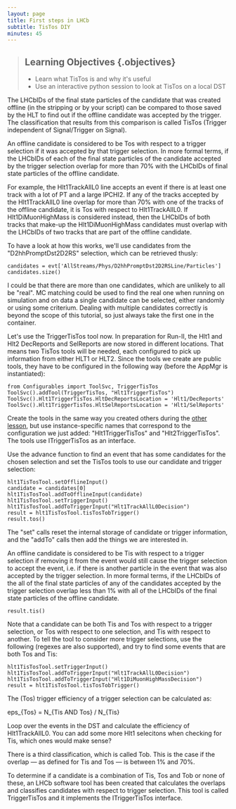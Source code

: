 ```yaml
---
layout: page
title: First steps in LHCb
subtitle: TisTos DIY
minutes: 45
---
```


> ## Learning Objectives {.objectives}
>
> * Learn what TisTos is and why it's useful
> * Use an interactive python session to look at TisTos on a local DST

The LHCbIDs of the final state particles of the candidate that was created
offline (in the stripping or by your script) can be compared to those saved by
the HLT to find out if the offline candidate was accepted by the trigger. The
classification that results from this comparison is called TisTos (Trigger
independent of Signal/Trigger on Signal).

An offline candidate is considered to be Tos with respect to a trigger selection
if it was accepted by that trigger selection. In more formal terms, if the
LHCbIDs of each of the final state particles of the candidate accepted by the
trigger selection overlap for more than 70% with the LHCbIDs of final state
particles of the offline candidate.

For example, the Hlt1TrackAllL0 line accepts an event if there is at least one
track with a lot of PT and a large IPCHI2. If any of the tracks accepted by the
Hlt1TrackAllL0 line overlap for more than 70% with one of the tracks of the
offline candidate, it is Tos with respect to Hlt1TrackAllL0. If
Hlt1DiMuonHighMass is considered instead, then the LHCbIDs of both tracks that
make-up the Hlt1DiMuonHighMass candidates must overlap with the LHCbIDs of two
tracks that are part of the offline candidate.

To have a look at how this works, we'll use candidates from the
"D2hhPromptDst2D2RS" selection, which can be retrieved thusly:

~~~ {.python}
candidates = evt['AllStreams/Phys/D2hhPromptDst2D2RSLine/Particles']
candidates.size()
~~~

I could be that there are more than one candidates, which are unlikely to all be
"real". MC matching could be used to find the real one when running on
simulation and on data a single candidate can be selected, either randomly or
using some criterium. Dealing with multiple candidates correctly is beyond the
scope of this tutorial, so just always take the first one in the container.

Let's use the TriggerTisTos tool now. In preparation for Run-II, the Hlt1 and
Hlt2 DecReports and SelReports are now stored in different locations. That means
two TisTos tools will be needed, each configured to pick up information from
either HLT1 or HLT2. Since the tools we create are public tools, they have to be
configured in the following way (before the AppMgr is instantiated):

~~~ {.python}
from Configurables import ToolSvc, TriggerTisTos
ToolSvc().addTool(TriggerTisTos, "Hlt1TriggerTisTos")
ToolSvc().Hlt1TriggerTisTos.HltDecReportsLocation = 'Hlt1/DecReports'
ToolSvc().Hlt1TriggerTisTos.HltSelReportsLocation = 'Hlt1/SelReports'
~~~

Create the tools in the same way you created others during the
[other lesson](05-interactive-dst.html), but use instance-specific names that
correspond to the configuration we just added: "Hlt1TriggerTisTos" and
"Hlt2TriggerTisTos". The tools use ITriggerTisTos as an interface.

Use the advance function to find an event that has some candidates for the
chosen selection and set the TisTos tools to use our candidate and trigger selection:

~~~ {.python}
hlt1TisTosTool.setOfflineInput()
candidate = candidates[0]
hlt1TisTosTool.addToOfflineInput(candidate)
hlt1TisTosTool.setTriggerInput()
hlt1TisTosTool.addToTriggerInput("Hlt1TrackAllL0Decision")
result = hlt1TisTosTool.tisTosTobTrigger()
result.tos()
~~~

The "set" calls reset the internal storage of candidate or trigger information,
and the "addTo" calls then add the things we are interested in.

An offline candidate is considered to be Tis with respect to a trigger selection
if removing it from the event would still cause the trigger selection to accept
the event, i.e. if there is another particle in the event that was also
accepted by the trigger selection. In more formal terms, if the LHCbIDs of the
all of the final state particles of any of the candidates accepted by the
trigger selection overlap less than 1% with all of the LHCbIDs of the final
state particles of the offline candidate.

~~~ {.python}
result.tis()
~~~

Note that a candidate can be both Tis and Tos with respect to a trigger
selection, or Tos with respect to one selection, and Tis with respect to
another. To tell the tool to consider more trigger selections, use the following
(regexes are also supported), and try to find some events that are both Tos and
Tis:

~~~ {.python}
hlt1TisTosTool.setTriggerInput()
hlt1TisTosTool.addToTriggerInput("Hlt1TrackAllL0Decision")
hlt1TisTosTool.addToTriggerInput("Hlt1DiMuonHighMassDecision")
result = hlt1TisTosTool.tisTosTobTrigger()
~~~

The (Tos) trigger efficiency of a trigger selection can be calculated as:

eps\_{Tos} = N\_{Tis AND Tos} / N\_{Tis}

Loop over the events in the DST and calculate the efficiency of
Hlt1TrackAllL0. You can add some more Hlt1 selecitons when checking for Tis,
which ones would make sense?

There is a third classification, which is called Tob. This is the case if the
overlap — as defined for Tis and Tos — is between 1% and 70%.

To determine if a candidate is a combination of Tis, Tos and Tob or none of
these, an LHCb software tool has been created that calculates the overlaps and
classifies candidates with respect to trigger selection. This tool is called
TriggerTisTos and it implements the ITriggerTisTos interface.
